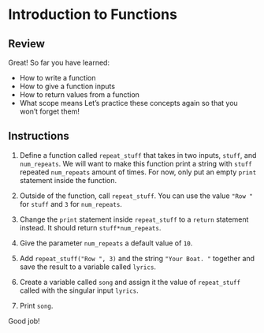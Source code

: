 # Introduction to Functions

## Review

Great! So far you have learned:
  * How to write a function
  * How to give a function inputs
  * How to return values from a function
  * What scope means
Let’s practice these concepts again so that you won’t forget them!

## Instructions

1. Define a function called ```repeat_stuff``` that takes in two inputs, ```stuff```, and ```num_repeats```. We will want to make this function print a string with ```stuff``` repeated ```num_repeats``` amount of times. For now, only put an empty ```print``` statement inside the function.

2. Outside of the function, call ```repeat_stuff```. You can use the value ```"Row "``` for ```stuff``` and ```3``` for ```num_repeats```.

3. Change the ```print``` statement inside ```repeat_stuff``` to a ```return``` statement instead. It should return ```stuff*num_repeats```.

4. Give the parameter ```num_repeats``` a default value of ```10```.

5. Add ```repeat_stuff("Row ", 3)``` and the string ```"Your Boat. "``` together and save the result to a variable called ```lyrics```.

6. Create a variable called ```song``` and assign it the value of ```repeat_stuff``` called with the singular input ```lyrics```.

7. Print ```song```.

Good job!
